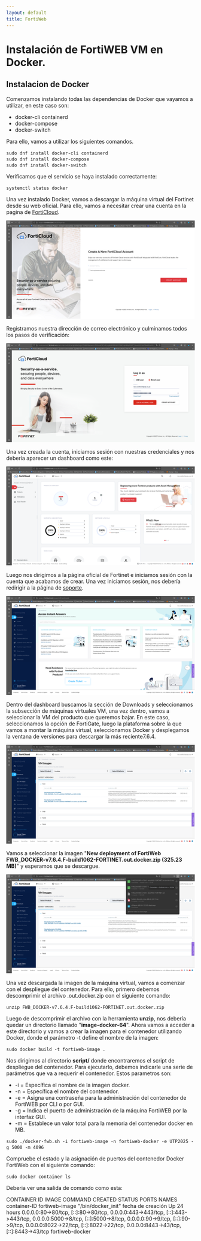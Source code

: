 ```yaml
---
layout: default
title: FortiWeb
---
```


# Instalación de FortiWEB VM en Docker.

## Instalacion de Docker
Comenzamos instalando todas las dependencias de Docker que vayamos a utilizar, en este caso son: 

* docker-cli containerd
* docker-compose
* docker-switch

Para ello, vamos a utilizar los siguientes comandos.

```
sudo dnf install docker-cli containerd
sudo dnf install docker-compose
sudo dnf install docker-switch
```

Verificamos que el servicio se haya instalado correctamente:
```
systemctl status docker
```
Una vez instalado Docker, vamos a descargar la máquina virtual del Fortinet desde su web oficial.
Para ello, vamos a necesitar crear una cuenta en la pagina de [FortiCloud](https://www.forticloud.com/#/).

![imagen 1.0](img/forticloud.png)

Registramos nuestra dirección de correo electrónico y culminamos todos los pasos de verificación:

![imagen 1.1](img/sesion1.png)

Una vez creada la cuenta, iniciamos sesión con nuestras credenciales y nos debería aparecer un dashboard como este:

![imagen 1.2](img/dashboard1.png)

Luego nos dirigimos a la página oficial de Fortinet e iniciamos sesión con la cuenta que acabamos de crear. Una vez iniciamos sesión, nos debería redirigir a la página de [soporte](https://support.fortinet.com/support/#/).

![imagen 1.3](img/soporte.png)

Dentro del dashboard buscamos la sección de Downloads y seleccionamos la subsección de máquinas virtuales VM, una vez dentro, vamos a seleccionar la VM del producto que queremos bajar.
En este caso, seleccionamos la opción de FortiGate, luego la plataforma sobre la que vamos a montar la máquina virtual, seleccionamos Docker y desplegamos la ventana de versiones para descargar la más reciente7.6.4.

![imagen 1.4](img/version.png)

Vamos a seleccionar la imagen "**New deployment of FortiWeb
FWB_DOCKER-v7.6.4.F-build1062-FORTINET.out.docker.zip (325.23 MB)**" y esperamos que se descargue.

![imagen 1.5](img/descarga.png)

Una vez descargada la imagen de la máquina virtual, vamos a comenzar con el despliegue del contenedor. Para ello, primero debemos descomprimir el archivo .out.docker.zip con el siguiente comando:

```
unzip FWB_DOCKER-v7.6.4.F-build1062-FORTINET.out.docker.zip
```
Luego de descomprimir el archivo con la herramienta **unzip**, nos debería quedar un directorio llamado "**image-docker-64**".
Ahora vamos a acceder a este directorio y vamos a crear la imagen para el contenedor utilizando Docker, donde  el parámetro -t define el nombre de la imagen: 

```
sudo docker build -t fortiweb-image .
```
Nos dirigimos al directorio **script/** donde encontraremos el script de despliegue del contenedor. Para ejecutarlo, debemos indicarle una serie de parámetros que va a requerir el contenedor.
Estos parametros son:
* -i = Específica el nombre de la imagen docker. 
* -n = Específica el nombre del contenedor.
* -e = Asigna una contraseña para la administración del contenedor de FortiWEB por CLI o por GUI.
* -g = Indica el puerto de administración de la máquina FortiWEB por la interfaz GUI.
* -m = Establece un valor total para la memoria del contenedor docker en MB.

```
sudo ./docker-fwb.sh -i fortiweb-image -n fortiweb-docker -e UTP2025 -g 5000 -m 4096
```
Compruebe el estado y la asignación de puertos del contenedor Docker FortiWeb con el siguiente comando:
```
sudo docker container ls
```
Deberia ver una salida de comando como esta:

CONTAINER ID   IMAGE            COMMAND              CREATED        STATUS        PORTS                                                                                                                                                                                                                                      NAMES
container-ID   fortiweb-image   "/bin/docker_init"   fecha de creación   Up 24 hours   0.0.0.0:80->80/tcp, [::]:80->80/tcp, 0.0.0.0:443->443/tcp, [::]:443->443/tcp, 0.0.0.0:5000->8/tcp, [::]:5000->8/tcp, 0.0.0.0:90->9/tcp, [::]:90->9/tcp, 0.0.0.0:8022->22/tcp, [::]:8022->22/tcp, 0.0.0.0:8443->43/tcp, [::]:8443->43/tcp   fortiweb-docker


